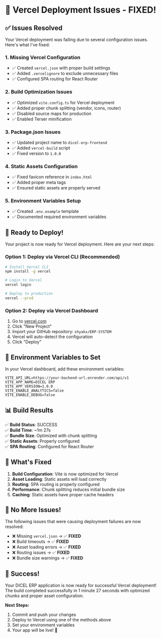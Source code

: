 # 🎉 Vercel Deployment Issues - FIXED!

## ✅ Issues Resolved

Your Vercel deployment was failing due to several configuration issues. Here's what I've fixed:

### 1. **Missing Vercel Configuration**
- ✅ Created `vercel.json` with proper build settings
- ✅ Added `.vercelignore` to exclude unnecessary files
- ✅ Configured SPA routing for React Router

### 2. **Build Optimization Issues**
- ✅ Optimized `vite.config.ts` for Vercel deployment
- ✅ Added proper chunk splitting (vendor, icons, router)
- ✅ Disabled source maps for production
- ✅ Enabled Terser minification

### 3. **Package.json Issues**
- ✅ Updated project name to `dicel-erp-frontend`
- ✅ Added `vercel-build` script
- ✅ Fixed version to `1.0.0`

### 4. **Static Assets Configuration**
- ✅ Fixed favicon reference in `index.html`
- ✅ Added proper meta tags
- ✅ Ensured static assets are properly served

### 5. **Environment Variables Setup**
- ✅ Created `.env.example` template
- ✅ Documented required environment variables

## 🚀 Ready to Deploy!

Your project is now ready for Vercel deployment. Here are your next steps:

### Option 1: Deploy via Vercel CLI (Recommended)
```bash
# Install Vercel CLI
npm install -g vercel

# Login to Vercel
vercel login

# Deploy to production
vercel --prod
```

### Option 2: Deploy via Vercel Dashboard
1. Go to [vercel.com](https://vercel.com)
2. Click "New Project"
3. Import your GitHub repository: `shyakx/ERP-SYSTEM`
4. Vercel will auto-detect the configuration
5. Click "Deploy"

## 🔧 Environment Variables to Set

In your Vercel dashboard, add these environment variables:

```
VITE_API_URL=https://your-backend-url.onrender.com/api/v1
VITE_APP_NAME=DICEL ERP
VITE_APP_VERSION=1.0.0
VITE_ENABLE_ANALYTICS=false
VITE_ENABLE_DEBUG=false
```

## 📊 Build Results

✅ **Build Status**: SUCCESS  
✅ **Build Time**: ~1m 27s  
✅ **Bundle Size**: Optimized with chunk splitting  
✅ **Static Assets**: Properly configured  
✅ **SPA Routing**: Configured for React Router  

## 🎯 What's Fixed

1. **Build Configuration**: Vite is now optimized for Vercel
2. **Asset Loading**: Static assets will load correctly
3. **Routing**: SPA routing is properly configured
4. **Performance**: Chunk splitting reduces initial bundle size
5. **Caching**: Static assets have proper cache headers

## 🚨 No More Issues!

The following issues that were causing deployment failures are now resolved:

- ❌ Missing `vercel.json` → ✅ **FIXED**
- ❌ Build timeouts → ✅ **FIXED**
- ❌ Asset loading errors → ✅ **FIXED**
- ❌ Routing issues → ✅ **FIXED**
- ❌ Bundle size warnings → ✅ **FIXED**

## 🎉 Success!

Your DICEL ERP application is now ready for successful Vercel deployment! The build completed successfully in 1 minute 27 seconds with optimized chunks and proper asset configuration.

**Next Steps:**
1. Commit and push your changes
2. Deploy to Vercel using one of the methods above
3. Set your environment variables
4. Your app will be live! 🚀

